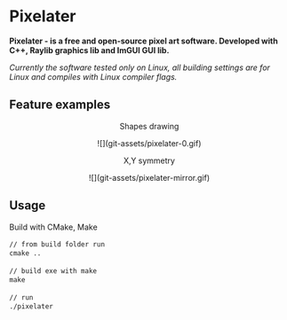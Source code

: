 # Pixelater 

<b> Pixelater - is a free and open-source pixel art software. Developed with C++, Raylib graphics lib and ImGUI GUI lib. </b>

 *Currently the software tested only on Linux, all building settings are for Linux and compiles with Linux compiler flags.*

## Feature examples
<center>
<p>
    Shapes drawing
</p>
![](git-assets/pixelater-0.gif)

<p>
    X,Y symmetry 
</p>
![](git-assets/pixelater-mirror.gif)
</center>

## Usage
Build with CMake, Make
```
// from build folder run
cmake ..

// build exe with make
make

// run
./pixelater
```
